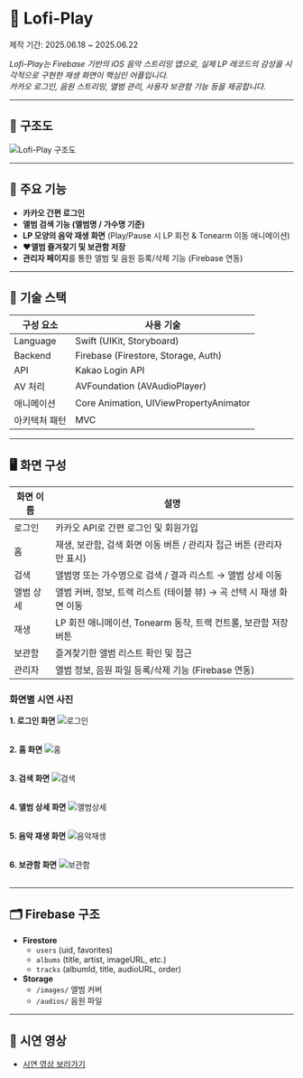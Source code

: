 # 🎵 Lofi-Play

제작 기간: 2025.06.18 ~ 2025.06.22

*Lofi-Play는 Firebase 기반의 iOS 음악 스트리밍 앱으로, 실제 LP 레코드의 감성을 시각적으로 구현한 재생 화면이 핵심인 어플입니다.  
카카오 로그인, 음원 스트리밍, 앨범 관리, 사용자 보관함 기능 등을 제공합니다.*

---

## 🔨 구조도
![Lofi-Play 구조도](https://github.com/user-attachments/assets/567f7077-983b-4447-b03d-566492054782)


---

## 📱 주요 기능

- **카카오 간편 로그인**  
- **앨범 검색 기능 (앨범명 / 가수명 기준)**  
- **LP 모양의 음악 재생 화면** (Play/Pause 시 LP 회전 & Tonearm 이동 애니메이션)  
- ❤**앨범 즐겨찾기 및 보관함 저장**  
- **관리자 페이지**를 통한 앨범 및 음원 등록/삭제 기능 (Firebase 연동)  

---

## 🧱 기술 스택

| 구성 요소       | 사용 기술                         |
|----------------|-----------------------------------|
| Language        | Swift (UIKit, Storyboard)        |
| Backend         | Firebase (Firestore, Storage, Auth) |
| API             | Kakao Login API                  |
| AV 처리         | AVFoundation (AVAudioPlayer)     |
| 애니메이션      | Core Animation, UIViewPropertyAnimator |
| 아키텍처 패턴   | MVC                               |

---

## 🖥️ 화면 구성

| 화면 이름       | 설명                                                         |
|----------------|------------------------------------------------------------|
| 로그인         | 카카오 API로 간편 로그인 및 회원가입                          |
| 홈             | 재생, 보관함, 검색 화면 이동 버튼 / 관리자 접근 버튼 (관리자만 표시) |
| 검색           | 앨범명 또는 가수명으로 검색 / 결과 리스트 → 앨범 상세 이동     |
| 앨범 상세      | 앨범 커버, 정보, 트랙 리스트 (테이블 뷰) → 곡 선택 시 재생 화면 이동 |
| 재생           | LP 회전 애니메이션, Tonearm 동작, 트랙 컨트롤, 보관함 저장 버튼 |
| 보관함         | 즐겨찾기한 앨범 리스트 확인 및 접근                            |
| 관리자         | 앨범 정보, 음원 파일 등록/삭제 기능 (Firebase 연동)            |


### 화면별 시연 사진

**1. 로그인 화면**
![로그인](https://github.com/user-attachments/assets/21c6ac82-b9e3-4e2f-a958-6cd22436f899)<br><br>


**2. 홈 화면**
![홈](https://github.com/user-attachments/assets/728e4ad7-cf4a-427e-83e3-e9ae05e8c45c)<br><br>


**3. 검색 화면**
![검색](https://github.com/user-attachments/assets/65d8bdec-a5f0-46fb-894d-85622fad2548)<br><br>


**4. 앨범 상세 화면**
![앨범상세](https://github.com/user-attachments/assets/96e39fd7-1814-4f0c-b8c5-27ce5799a447)<br><br>


**5. 음악 재생 화면**
![음악재생](https://github.com/user-attachments/assets/ad8c7b94-2944-4cc5-893d-f8a15c40590f)<br><br>


**6. 보관함 화면**
![보관함](https://github.com/user-attachments/assets/d2dfc1ae-0ad7-44e3-8c44-a75ae5a4dd49)<br><br>


---

## 🗂️ Firebase 구조

- **Firestore**
  - `users` (uid, favorites)
  - `albums` (title, artist, imageURL, etc.)
  - `tracks` (albumId, title, audioURL, order)
- **Storage**
  - `/images/` 앨범 커버
  - `/audios/` 음원 파일

---

## 🎥 시연 영상

- [시연 영상 보러가기](https://youtu.be/TUUkYDfnQS8?si=WsskNkLIJh8sWTPa)
